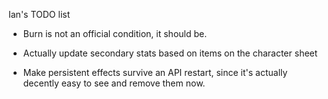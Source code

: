 Ian's TODO list

* Burn is not an official condition, it should be.

* Actually update secondary stats based on items on the character sheet

* Make persistent effects survive an API restart, since it's actually decently easy to see and remove them now.
